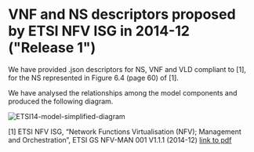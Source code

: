 # VNF and NS descriptors proposed by ETSI NFV ISG in 2014-12 ("Release 1")

We have provided .json descriptors for NS, VNF and VLD compliant to [1], for the NS represented in Figure 6.4 (page 60) of [1].

We have analysed the relationships among the model components and produced the following diagram.

![ETSI14-model-simplified-diagram](https://github.com/superfluidity/RFB/blob/master/ETSI14/images/ETSI14-overall-simplified-diagram.png)

[1] ETSI NFV ISG, “Network Functions Virtualisation (NFV); Management and Orchestration”, ETSI GS NFV-MAN 001 V1.1.1 (2014-12)
[link to pdf](http://www.etsi.org/deliver/etsi_gs/NFV-MAN/001_099/001/01.01.01_60/gs_NFV-MAN001v010101p.pdf)


